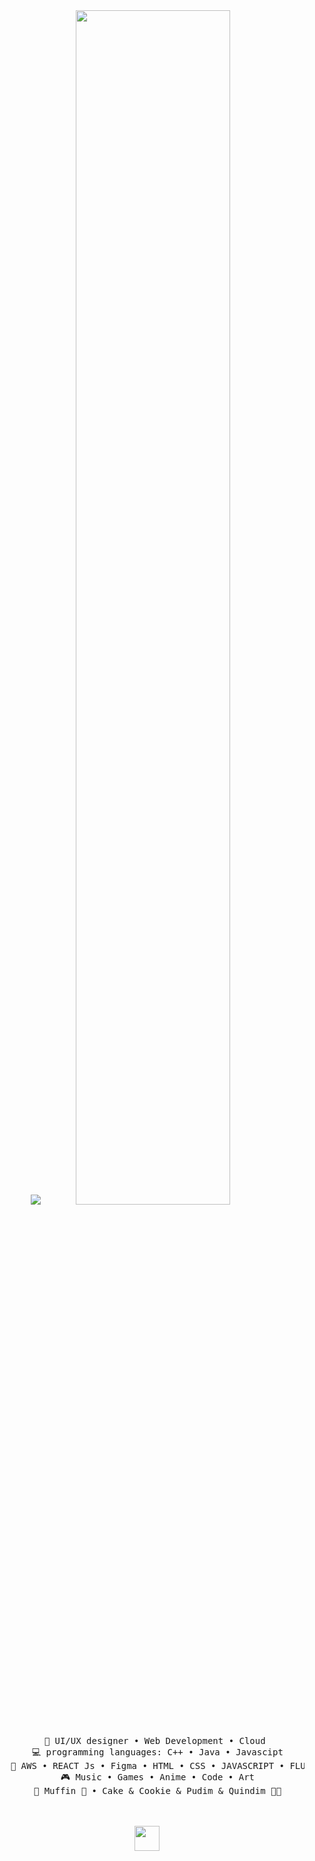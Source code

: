 <div align="center">
<img src="GGGG" />
<img src="https://readme-typing-svg.demolab.com?font=Inconsolata&weight=500&size=50&duration=4000&pause=300&color=A7A459&center=true&vCenter=true&multiline=true&repeat=false&random=false&width=1300&height=140&lines=Hello+hello;I'm+Shree%2C+a+tech+and+magical+girl+%E2%9C%A9" width="70%" />
<br><br>
<pre>
    💼 UI/UX designer • Web Development • Cloud 
    💻 programming languages: C++ • Java • Javascipt
    📖 AWS • REACT Js • Figma • HTML • CSS • JAVASCRIPT • FLUTTER
    🎮 Music • Games • Anime • Code • Art
    🐾 Muffin 🐰 • Cake & Cookie & Pudim & Quindim 🐤🐥
</pre>
<br><br>
<img src="GGGGG" height="40" />
<br><br><br>
    

</div>
